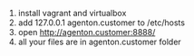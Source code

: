 
1) install vagrant and virtualbox
2) add 127.0.0.1 agenton.customer to /etc/hosts
3) open http://agenton.customer:8888/
4) all your files are in agenton.customer folder
